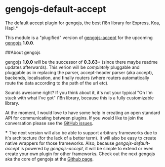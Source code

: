 # gengojs-default-accept
The default accept plugin for gengojs, the best i18n library for Express, Koa, Hapi.*

This module is a "plugified" version of [gengojs-accept](https://github.com/iwatakeshi/gengojs-accept) for the upcoming [gengojs](https://github.com/iwatakeshi/gengojs) **1.0.0**.

##About gengojs

gengojs **1.0.0** *will* be the successor of **0.3.63+** (since there maybe readme updates afterwards). This verion will be *completely* pluggable and pluggable as in replacing the parser, accept-header parser (aka accept), backends, localisation, and finally routers (where routers automatically route the data according to the path of the url etc). 

Sounds awesome right? If you think about it, it's not your typical "Oh I'm stuck with what I've got" i18n library, because this is a fully customizable library. 

At the moment, I would love to have some help in creating an open standard API for communicating between plugins. If you would like to join the conversation please see the [GitHub issues](https://github.com/iwatakeshi/gengojs/issues/16).

__*__ The next version will also be able to support arbitrary frameworks due to it's architecture (for the lack of a better term). It will also be easy to create native wrappers for those frameworks. Also, because *gengojs-default-accept* is powered by *gengojs-accept*, it will be simple to extend or even create your own plugin for other frameworks. Check out the next gengojs aka the core of gengojs at the [Github page](https://github.com/iwatakeshi/gengojs-core/blob/master/index.js).

